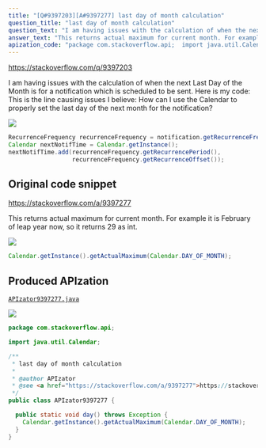 ```yaml
---
title: "[Q#9397203][A#9397277] last day of month calculation"
question_title: "last day of month calculation"
question_text: "I am having issues with the calculation of when the next Last Day of the Month is for a notification which is scheduled to be sent. Here is my code: This is the line causing issues I believe: How can I use the Calendar to properly set the last day of the next month for the notification?"
answer_text: "This returns actual maximum for current month. For example it is February of leap year now, so it returns 29 as int."
apization_code: "package com.stackoverflow.api;  import java.util.Calendar;  /**  * last day of month calculation  *  * @author APIzator  * @see <a href=\"https://stackoverflow.com/a/9397277\">https://stackoverflow.com/a/9397277</a>  */ public class APIzator9397277 {    public static void day() throws Exception {     Calendar.getInstance().getActualMaximum(Calendar.DAY_OF_MONTH);   } }"
---
```


https://stackoverflow.com/q/9397203

I am having issues with the calculation of when the next Last Day of the Month is for a notification which is scheduled to be sent.
Here is my code:
This is the line causing issues I believe:
How can I use the Calendar to properly set the last day of the next month for the notification?


<div class="code-logo"><img src="/stackoverflow.png" /></div>

```java
RecurrenceFrequency recurrenceFrequency = notification.getRecurrenceFrequency();
Calendar nextNotifTime = Calendar.getInstance();
nextNotifTime.add(recurrenceFrequency.getRecurrencePeriod(), 
                  recurrenceFrequency.getRecurrenceOffset());
```


## Original code snippet

https://stackoverflow.com/a/9397277

This returns actual maximum for current month. For example it is February of leap year now, so it returns 29 as int.

<div class="code-logo"><img src="/stackoverflow.png" /></div>

```java
Calendar.getInstance().getActualMaximum(Calendar.DAY_OF_MONTH);
```

## Produced APIzation

[`APIzator9397277.java`](https://github.com/pasqualesalza/apization-temp-data/raw/master/search/APIzator9397277.java)

<div class="code-logo"><img src="/apizator.png" /></div>

```java
package com.stackoverflow.api;

import java.util.Calendar;

/**
 * last day of month calculation
 *
 * @author APIzator
 * @see <a href="https://stackoverflow.com/a/9397277">https://stackoverflow.com/a/9397277</a>
 */
public class APIzator9397277 {

  public static void day() throws Exception {
    Calendar.getInstance().getActualMaximum(Calendar.DAY_OF_MONTH);
  }
}

```